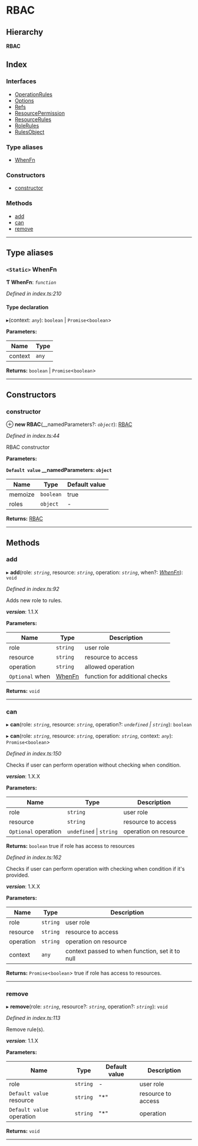 
#  RBAC

## Hierarchy

**RBAC**

## Index

### Interfaces

* [OperationRules](interfaces/rbac.operationrules.md)
* [Options](interfaces/rbac.options.md)
* [Refs](interfaces/rbac.refs.md)
* [ResourcePermission](interfaces/rbac.resourcepermission.md)
* [ResourceRules](interfaces/rbac.resourcerules.md)
* [RoleRules](interfaces/rbac.rolerules.md)
* [RulesObject](interfaces/rbac.rulesobject.md)

### Type aliases

* [WhenFn](#whenfn)

### Constructors

* [constructor](#constructor)

### Methods

* [add](#add)
* [can](#can)
* [remove](#remove)

---

## Type aliases

<a id="whenfn"></a>

### `<Static>` WhenFn

**Ƭ WhenFn**: *`function`*

*Defined in index.ts:210*

#### Type declaration
▸(context: *`any`*): `boolean` \| `Promise`<`boolean`>

**Parameters:**

| Name | Type |
| ------ | ------ |
| context | `any` |

**Returns:** `boolean` \| `Promise`<`boolean`>

___

## Constructors

<a id="constructor"></a>

###  constructor

⊕ **new RBAC**(__namedParameters?: *`object`*): [RBAC]()

*Defined in index.ts:44*

RBAC constructor

**Parameters:**

**`Default value` __namedParameters: `object`**

| Name | Type | Default value |
| ------ | ------ | ------ |
| memoize | `boolean` | true |
| roles | `object` | - |

**Returns:** [RBAC]()

___

## Methods

<a id="add"></a>

###  add

▸ **add**(role: *`string`*, resource: *`string`*, operation: *`string`*, when?: *[WhenFn](#whenfn)*): `void`

*Defined in index.ts:92*

Adds new role to rules.

*__version__*: 1.1.X

**Parameters:**

| Name | Type | Description |
| ------ | ------ | ------ |
| role | `string` |  user role |
| resource | `string` |  resource to access |
| operation | `string` |  allowed operation |
| `Optional` when | [WhenFn](#whenfn) |  function for additional checks |

**Returns:** `void`

___
<a id="can"></a>

###  can

▸ **can**(role: *`string`*, resource: *`string`*, operation?: *`undefined` \| `string`*): `boolean`

▸ **can**(role: *`string`*, resource: *`string`*, operation: *`string`*, context: *`any`*): `Promise`<`boolean`>

*Defined in index.ts:150*

Checks if user can perform operation without checking when condition.

*__version__*: 1.X.X

**Parameters:**

| Name | Type | Description |
| ------ | ------ | ------ |
| role | `string` |  user role |
| resource | `string` |  resource to access |
| `Optional` operation | `undefined` \| `string` |  operation on resource |

**Returns:** `boolean`
true if role has access to resources

*Defined in index.ts:162*

Checks if user can perform operation with checking when condition if it's provided.

*__version__*: 1.X.X

**Parameters:**

| Name | Type | Description |
| ------ | ------ | ------ |
| role | `string` |  user role |
| resource | `string` |  resource to access |
| operation | `string` |  operation on resource |
| context | `any` |  context passed to when function, set it to null |

**Returns:** `Promise`<`boolean`>
true if role has access to resources.

___
<a id="remove"></a>

###  remove

▸ **remove**(role: *`string`*, resource?: *`string`*, operation?: *`string`*): `void`

*Defined in index.ts:113*

Remove rule(s).

*__version__*: 1.1.X

**Parameters:**

| Name | Type | Default value | Description |
| ------ | ------ | ------ | ------ |
| role | `string` | - |  user role |
| `Default value` resource | `string` | &quot;*&quot; |  resource to access |
| `Default value` operation | `string` | &quot;*&quot; |  operation |

**Returns:** `void`

___

